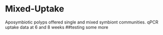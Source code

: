 # Mixed-Uptake
Aposymbiotic polyps offered single and mixed symbiont communities. qPCR uptake data at 6 and 8 weeks
##testing some more
